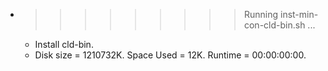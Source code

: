 * >>>>>>>>> Running inst-min-con-cld-bin.sh ...
  * Install cld-bin.
  * Disk size = 1210732K. Space Used = 12K. Runtime = 00:00:00:00.
